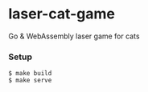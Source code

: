 # laser-cat-game
Go &amp; WebAssembly laser game for cats

### Setup

```shell
$ make build
$ make serve
```
